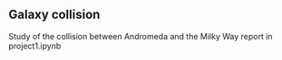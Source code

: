 ## Galaxy collision 
Study of the collision between Andromeda and the Milky Way
report in project1.ipynb
